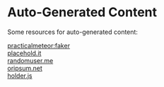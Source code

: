 Auto-Generated Content
========================

Some resources for auto-generated content:

[practicalmeteor:faker](https://atmospherejs.com/practicalmeteor/faker)  
[placehold.it](http://placehold.it/)  
[randomuser.me](https://randomuser.me/)  
[oripsum.net](http://loripsum.net/)  
[holder.js](http://imsky.github.io/holder/)   




